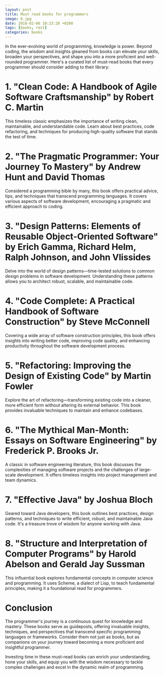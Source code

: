 ```yaml
---
layout: post
title: Must read books for programmers
image: 6.jpg
date: 2018-02-06 10:23:20 +0200
tags: [books, rest]
categories: books
---
```

In the ever-evolving world of programming, knowledge is power. Beyond coding, the wisdom and insights gleaned from books can elevate your skills, broaden your perspectives, and shape you into a more proficient and well-rounded programmer. Here's a curated list of must-read books that every programmer should consider adding to their library:

# 1. "Clean Code: A Handbook of Agile Software Craftsmanship" by Robert C. Martin
This timeless classic emphasizes the importance of writing clean, maintainable, and understandable code. Learn about best practices, code refactoring, and techniques for producing high-quality software that stands the test of time.

# 2. "The Pragmatic Programmer: Your Journey To Mastery" by Andrew Hunt and David Thomas
Considered a programming bible by many, this book offers practical advice, tips, and techniques that transcend programming languages. It covers various aspects of software development, encouraging a pragmatic and efficient approach to coding.

# 3. "Design Patterns: Elements of Reusable Object-Oriented Software" by Erich Gamma, Richard Helm, Ralph Johnson, and John Vlissides
Delve into the world of design patterns—time-tested solutions to common design problems in software development. Understanding these patterns allows you to architect robust, scalable, and maintainable code.

# 4. "Code Complete: A Practical Handbook of Software Construction" by Steve McConnell
Covering a wide array of software construction principles, this book offers insights into writing better code, improving code quality, and enhancing productivity throughout the software development process.

# 5. "Refactoring: Improving the Design of Existing Code" by Martin Fowler
Explore the art of refactoring—transforming existing code into a cleaner, more efficient form without altering its external behavior. This book provides invaluable techniques to maintain and enhance codebases.

# 6. "The Mythical Man-Month: Essays on Software Engineering" by Frederick P. Brooks Jr.
A classic in software engineering literature, this book discusses the complexities of managing software projects and the challenges of large-scale development. It offers timeless insights into project management and team dynamics.

# 7. "Effective Java" by Joshua Bloch
Geared toward Java developers, this book outlines best practices, design patterns, and techniques to write efficient, robust, and maintainable Java code. It's a treasure trove of wisdom for anyone working with Java.

# 8. "Structure and Interpretation of Computer Programs" by Harold Abelson and Gerald Jay Sussman
This influential book explores fundamental concepts in computer science and programming. It uses Scheme, a dialect of Lisp, to teach fundamental principles, making it a foundational read for programmers.

# Conclusion
The programmer's journey is a continuous quest for knowledge and mastery. These books serve as guideposts, offering invaluable insights, techniques, and perspectives that transcend specific programming languages or frameworks. Consider them not just as books, but as companions on your journey toward becoming a more proficient and insightful programmer.

Investing time in these must-read books can enrich your understanding, hone your skills, and equip you with the wisdom necessary to tackle complex challenges and excel in the dynamic realm of programming.
